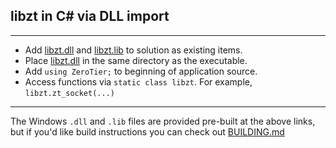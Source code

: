 ## libzt in C# via DLL import
***

 - Add [libzt.dll]() and [libzt.lib]() to solution as existing items. 
 - Place [libzt.dll](libzt.dll) in the same directory as the executable. 
 - Add `using ZeroTier;` to beginning of application source.
 - Access functions via `static class libzt`. For example, `libzt.zt_socket(...)` 

*** 

The Windows `.dll` and `.lib` files are provided pre-built at the above links, but if you'd like build instructions you can check out [BUILDING.md](../../BUILDING.md)